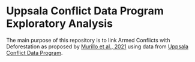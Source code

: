 # Uppsala Conflict Data Program Exploratory Analysis
The main purpose of this repository is to link Armed Conflicts with Deforestation as proposed by [Murillo et al., 2021](https://www.sciencedirect.com/science/article/abs/pii/S0959378021000625) using data from [Uppsala Conflict Data Program](https://ucdp.uu.se/exploratory).

